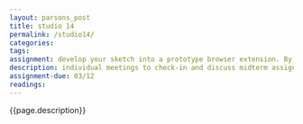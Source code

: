 ```yaml
---  
layout: parsons_post  
title: studio 14 
permalink: /studio14/  
categories:   
tags:  
assignment: develop your sketch into a prototype browser extension. By next week, the extension should have basic functionality and be able to be tested by a friend.
description: individual meetings to check-in and discuss midterm assignment
assignment-due: 03/12
readings: 
---  
```


{{page.description}}



